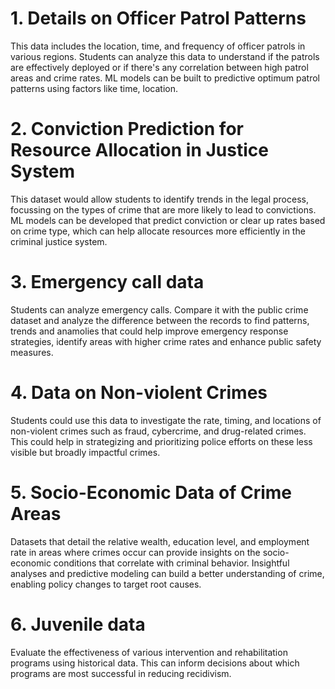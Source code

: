 # 1. Details on Officer Patrol Patterns
This data includes the location, time, and frequency of officer patrols in various regions. Students can analyze this data to understand if the patrols are effectively deployed or if there's any correlation between high patrol areas and crime rates. ML models can be built to predictive optimum patrol patterns using factors like time, location.

# 2. Conviction Prediction for Resource Allocation in Justice System
This dataset would allow students to identify trends in the legal process, focussing on the types of crime that are more likely to lead to convictions. ML models can be developed that predict conviction or clear up rates based on crime type, which can help allocate resources more efficiently in the criminal justice system.

# 3. Emergency call data
Students can analyze emergency calls. Compare it with the public crime dataset and analyze the difference between the records to find patterns, trends and anamolies that could help improve emergency response strategies, identify areas with higher crime rates and enhance public safety measures.

# 4. Data on Non-violent Crimes
Students could use this data to investigate the rate, timing, and locations of non-violent crimes such as fraud, cybercrime, and drug-related crimes. This could help in strategizing and prioritizing police efforts on these less visible but broadly impactful crimes.

# 5. Socio-Economic Data of Crime Areas
Datasets that detail the relative wealth, education level, and employment rate in areas where crimes occur can provide insights on the socio-economic conditions that correlate with criminal behavior. Insightful analyses and predictive modeling can build a better understanding of crime, enabling policy changes to target root causes.

# 6. Juvenile data
Evaluate the effectiveness of various intervention and rehabilitation programs using historical data. This can inform decisions about which programs are most successful in reducing recidivism.


